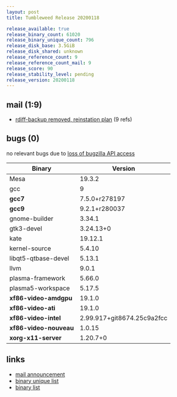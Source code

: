 ```yaml
---
layout: post
title: Tumbleweed Release 20200118

release_available: true
release_binary_count: 61020
release_binary_unique_count: 796
release_disk_base: 3.5GiB
release_disk_shared: unknown
release_reference_count: 9
release_reference_count_mail: 9
release_score: 90
release_stability_level: pending
release_version: 20200118
---
```


## mail (1:9)

- [rdiff-backup removed, reinstation plan](https://lists.opensuse.org/opensuse-factory/2020-01/msg00252.html) (9 refs)

## bugs (0)

<!--more-->

no relevant bugs due to [loss of bugzilla API access](https://bugzilla.opensuse.org/show_bug.cgi?id=1157722)

Binary | Version
--- | ---
Mesa | 19.3.2
gcc | 9
**gcc7** | 7.5.0+r278197
**gcc9** | 9.2.1+r280037
gnome-builder | 3.34.1
gtk3-devel | 3.24.13+0
kate | 19.12.1
kernel-source | 5.4.10
libqt5-qtbase-devel | 5.13.1
llvm | 9.0.1
plasma-framework | 5.66.0
plasma5-workspace | 5.17.5
**xf86-video-amdgpu** | 19.1.0
**xf86-video-ati** | 19.1.0
**xf86-video-intel** | 2.99.917+git8674.25c9a2fcc
**xf86-video-nouveau** | 1.0.15
**xorg-x11-server** | 1.20.7+0

## links

- [mail announcement](https://lists.opensuse.org/opensuse-factory/2020-01/msg00234.html)
- [binary unique list](http://download.opensuse.org/history/20200118/rpm.unique.list)
- [binary list](http://download.opensuse.org/history/20200118/rpm.list)
